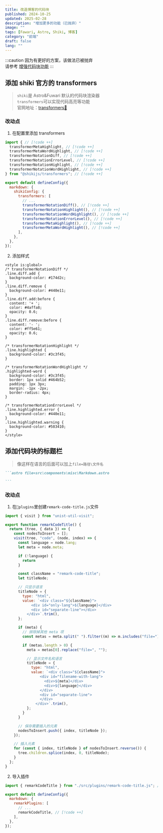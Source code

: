 ```yaml
---
title: 改造博客的代码块
published: 2024-10-25
updated: 2025-02-28
description: "增加更多的功能（已抛弃）"
image: ""
tags: [Fawari, Astro, Shiki, 博客]
category: "前端"
draft: false
lang: ""
---
```


:::caution
因为有更好的方案，该做法已被抛弃<br>
请参考 [增强代码块功能](/posts/前端/增强代码块功能/)
:::

## 添加 shiki 官方的 transformers

> `shiki`是 Astro&Fuwari 默认的代码块渲染器 </br>
> `transformers`可以实现代码高亮等功能 </br>
> 官网地址：[transformers🔗](https://shiki.matsu.io/packages/transformers)

### 改动点

1. 在配置里添加 transformers

```js file=astro.config.mjs
import { // [!code ++]
  transformerMetaHighlight, // [!code ++]
  transformerMetaWordHighlight, // [!code ++]
  transformerNotationDiff, // [!code ++]
  transformerNotationErrorLevel, // [!code ++]
  transformerNotationHighlight, // [!code ++]
  transformerNotationWordHighlight, // [!code ++]
} from "@shikijs/transformers"; // [!code ++]

export default defineConfig({
  markdown: {
    shikiConfig: {
      transformers: [
        // ...
        transformerNotationDiff(), // [!code ++]
        transformerNotationHighlight(), // [!code ++]
        transformerNotationWordHighlight(), // [!code ++]
        transformerNotationErrorLevel(), // [!code ++]
        transformerMetaHighlight(), // [!code ++]
        transformerMetaWordHighlight(), // [!code ++]
      ],
    },
  },
});
```

2. 添加样式

```astro file=src\components\misc\Markdown.astro
<style is:global>
/* transformerNotationDiff */
.line.diff.add {
  background-color: #174d2c;
}
.line.diff.remove {
  background-color: #440e11;
}
.line.diff.add:before {
  content: '+ ';
  color: #4affa8;
  opacity: 0.6;
}
.line.diff.remove:before {
  content: '- ';
  color: #ff5e61;
  opacity: 0.6;
}

/* transformerNotationHighlight */
.line.highlighted {
  background-color: #3c3f45;
}

/* transformerNotationWordHighlight */
.highlighted-word {
  background-color: #3c3f45;
  border: 1px solid #464b52;
  padding: 1px 3px;
  margin: -1px -2px;
  border-radius: 4px;
}

/* transformerNotationErrorLevel */
.line.highlighted.error {
  background-color: #440e11;
}
.line.highlighted.warning {
  background-color: #583410;
}
</style>
```

## 添加代码块的标题栏

> 像这样在语言的后面可以加上`file=路径\文件名`

````md file=demo.md
```astro file=src\components\misc\Markdown.astro

```
````

### 改动点

1. 在`📁plugins`里创建`remark-code-title.js`文件

```js file=remark-code-title.js
import { visit } from "unist-util-visit";

export function remarkCodeTitle() {
  return (tree, { data }) => {
    const nodesToInsert = [];
    visit(tree, "code", (node, index) => {
      const language = node.lang;
      let meta = node.meta;

      if (!language) {
        return
      }

      const className = "remark-code-title";
      let titleNode;

      // 只显示语言
      titleNode = {
        type: "html",
        value: `<div class="${className}">
            <div id="only-lang">${language}</div>
            <div id="separate-line"></div>
          </div>`.trim(),
      };

      if (meta) {
        // 排除掉其他 meta 项
        const metas = meta.split(" ").filter((m) => m.includes("file="));

        if (metas.length > 0) {
          meta = metas[0].replace("file=", "");

          // 显示文件名和语言
          titleNode = {
            type: "html",
            value: `<div class="${className}">
                <div id="filename-with-lang">
                  <div>${meta}</div>
                  <div>${language}</div>
                </div>
                <div id="separate-line">
                </div>
              </div>`.trim(),
          };
        }
      }

      // 保存需要插入的元素
      nodesToInsert.push({ index, titleNode });
    });

    // 插入元素
    for (const { index, titleNode } of nodesToInsert.reverse()) {
      tree.children.splice(index, 0, titleNode);
    }
  };
}
```

2. 导入插件

```js file=astro.config.mjs
import { remarkCodeTitle } from "./src/plugins/remark-code-title.js"; // [!code ++]

export default defineConfig({
  markdown: {
    remarkPlugins: [
      // ...
      remarkCodeTitle, // [!code ++]
    ],
  },
});
```
